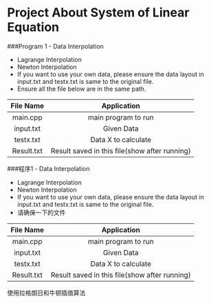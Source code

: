 # Project About System of Linear Equation 

###Program 1 - Data Interpolation 
* Lagrange Interpolation 
* Newton Interpolation 
* If you want to use your own data, please ensure the data layout in input.txt and testx.txt is same to the original file.
* Ensure all the file below are in the same path. 

|File Name|Application|
|:-:|:-:|
|main.cpp|main program to run|
|input.txt|Given Data|
|testx.txt|Data X to calculate|
|Result.txt|Result saved in this file(show after running)|

###程序1 - Data Interpolation 
* Lagrange Interpolation 
* Newton Interpolation 
* If you want to use your own data, please ensure the data layout in input.txt and testx.txt is same to the original file.
* 请确保一下的文件

|File Name|Application|
|:-:|:-:|
|main.cpp|main program to run|
|input.txt|Given Data|
|testx.txt|Data X to calculate|
|Result.txt|Result saved in this file(show after running)|

使用拉格朗日和牛顿插值算法










